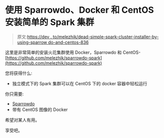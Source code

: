 # 使用 Sparrowdo、Docker 和 CentOS 安装简单的 Spark 集群

> 原文:[https://dev . to/melezhik/dead-simple-spark-cluster-installer-by-using-sparrow do-and-centos-836](https://dev.to/melezhik/dead-simple-spark-cluster-installer-by-using-sparrowdo-and-centos-836)

这里是非常简单的安装火花集群使用 Docker，Sparrowdo 和 CentOS-[https://github.com/melezhik/sparrowdo-spark](https://github.com/melezhik/sparrowdo-spark)

您将获得什么:

*   独立模式下的 Spark 集群可以在 CentOS 下的 docker 容器中轻松运行

你只需要:

*   [Sparrowdo](https://github.com/melezhik/sparrowdo)
*   带有 CentOS 图像的 Docker

希望对某人有用。

享受吧。